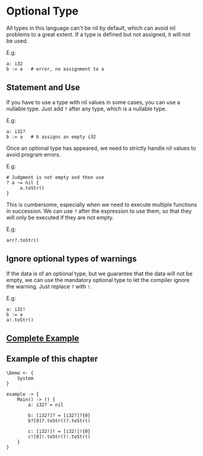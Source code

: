 # Optional Type
All types in this language can't be nil by default, which can avoid nil problems to a great extent.
If a type is defined but not assigned, it will not be used.

E.g:
```
a: i32
b := a   # error, no assignment to a
```

## Statement and Use

If you have to use a type with nil values in some cases, you can use a nullable type.
Just add `?` after any type, which is a nullable type.

E.g:
```
a: i32?
b := a   # b assigns an empty i32
```

Once an optional type has appeared, we need to strictly handle nil values to avoid program errors.

E.g:
```
# Judgment is not empty and then use
? a ~= nil {
     a.toStr()
}
```

This is cumbersome, especially when we need to execute multiple functions in succession.
We can use `?` after the expression to use them, so that they will only be executed if they are not empty.

E.g:
```
arr?.toStr()
```

## Ignore optional types of warnings
If the data is of an optional type, but we guarantee that the data will not be empty, we can use the mandatory optional type to let the compiler ignore the warning.
Just replace `?` with `!`.

E.g:
```
a: i32!
b := a
a!.toStr()
```

## [Complete Example](../example.xs)

## Example of this chapter
```
\Demo <- {
    System
}

example -> {
    Main() -> () {
        a: i32? = nil

        b: [i32?]? = [i32?]?{0}
        b?[0]?.toStr()?.toStr()

        c: [i32!]! = [i32!]!{0}
        c![0]!.toStr()!.toStr()
    }
}
```